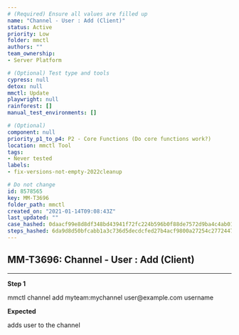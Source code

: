 ```yaml
---
# (Required) Ensure all values are filled up
name: "Channel - User : Add (Client)"
status: Active
priority: Low
folder: mmctl
authors: ""
team_ownership: 
- Server Platform

# (Optional) Test type and tools
cypress: null
detox: null
mmctl: Update
playwright: null
rainforest: []
manual_test_environments: []

# (Optional)
component: null
priority_p1_to_p4: P2 - Core Functions (Do core functions work?)
location: mmctl Tool
tags: 
- Never tested
labels: 
- fix-versions-not-empty-2022cleanup

# Do not change
id: 8578565
key: MM-T3696
folder_path: mmctl
created_on: "2021-01-14T09:08:43Z"
last_updated: ""
case_hashed: 0daacf99e8d8df348bd43941f72fc224b596b0f88de7572d9ba4c4ab014194f50d585263c65c75244cf2ed646ef2d9a4
steps_hashed: 6da9d8d50bfcabb1a3c736d5decdcfed27b4acf9800a27254c2772447bef1e13d9b91b9f2644277f31f6e6b82d77b0f1
---
```


## MM-T3696: Channel - User : Add (Client)

---

**Step 1**

mmctl channel add myteam:mychannel user\@example.com username

**Expected**

adds user to the channel
